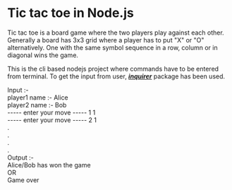 # Tic tac toe in Node.js
Tic tac toe is a board game where the two players play against each other. Generally a board has 3x3 grid where a player has to put "X" or "O" alternatively. One with the same symbol sequence in a row, column or in diagonal wins the game.

This is the cli based nodejs project where commands have to be entered from terminal.
To get the input from user, [_**inquirer**_](https://www.npmjs.com/package/inquirer) package has been used.

Input :-  
player1 name :- Alice  
player2 name :- Bob  
----- enter your move ----- 1 1  
----- enter your move ----- 2 1  
.  
.  
.  
.  
Output :-   
Alice/Bob has won the game  
OR  
Game over  
